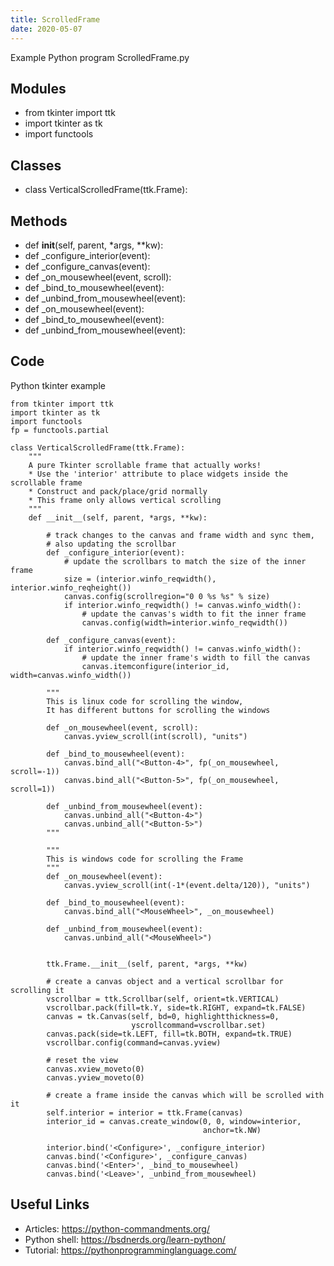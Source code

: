 ```yaml
---
title: ScrolledFrame
date: 2020-05-07
---
```

Example Python program ScrolledFrame.py

## Modules

* from tkinter import ttk
* import tkinter as tk
* import functools

## Classes

* class VerticalScrolledFrame(ttk.Frame):

## Methods

* def __init__(self, parent, *args, **kw):
* def _configure_interior(event):
* def _configure_canvas(event):
* def _on_mousewheel(event, scroll):
* def _bind_to_mousewheel(event):
* def _unbind_from_mousewheel(event):
* def _on_mousewheel(event):
* def _bind_to_mousewheel(event):
* def _unbind_from_mousewheel(event):

## Code

Python tkinter example

    from tkinter import ttk
    import tkinter as tk
    import functools
    fp = functools.partial
    
    class VerticalScrolledFrame(ttk.Frame):
        """
        A pure Tkinter scrollable frame that actually works! 
        * Use the 'interior' attribute to place widgets inside the scrollable frame
        * Construct and pack/place/grid normally
        * This frame only allows vertical scrolling
        """
        def __init__(self, parent, *args, **kw):
    
            # track changes to the canvas and frame width and sync them,
            # also updating the scrollbar
            def _configure_interior(event):
                # update the scrollbars to match the size of the inner frame
                size = (interior.winfo_reqwidth(), interior.winfo_reqheight())
                canvas.config(scrollregion="0 0 %s %s" % size)
                if interior.winfo_reqwidth() != canvas.winfo_width():
                    # update the canvas's width to fit the inner frame
                    canvas.config(width=interior.winfo_reqwidth())
    
            def _configure_canvas(event):
                if interior.winfo_reqwidth() != canvas.winfo_width():
                    # update the inner frame's width to fill the canvas
                    canvas.itemconfigure(interior_id, width=canvas.winfo_width())
    
            """
            This is linux code for scrolling the window, 
            It has different buttons for scrolling the windows
    
            def _on_mousewheel(event, scroll):
                canvas.yview_scroll(int(scroll), "units")
    
            def _bind_to_mousewheel(event):
                canvas.bind_all("<Button-4>", fp(_on_mousewheel, scroll=-1))
                canvas.bind_all("<Button-5>", fp(_on_mousewheel, scroll=1))
    
            def _unbind_from_mousewheel(event):
                canvas.unbind_all("<Button-4>")
                canvas.unbind_all("<Button-5>")
            """
    
            """
            This is windows code for scrolling the Frame
            """
            def _on_mousewheel(event):
                canvas.yview_scroll(int(-1*(event.delta/120)), "units")
    
            def _bind_to_mousewheel(event):
                canvas.bind_all("<MouseWheel>", _on_mousewheel)
    
            def _unbind_from_mousewheel(event):
                canvas.unbind_all("<MouseWheel>")
    
    
            ttk.Frame.__init__(self, parent, *args, **kw)
    
            # create a canvas object and a vertical scrollbar for scrolling it
            vscrollbar = ttk.Scrollbar(self, orient=tk.VERTICAL)
            vscrollbar.pack(fill=tk.Y, side=tk.RIGHT, expand=tk.FALSE)
            canvas = tk.Canvas(self, bd=0, highlightthickness=0,
                               yscrollcommand=vscrollbar.set)
            canvas.pack(side=tk.LEFT, fill=tk.BOTH, expand=tk.TRUE)
            vscrollbar.config(command=canvas.yview)
    
            # reset the view
            canvas.xview_moveto(0)
            canvas.yview_moveto(0)
    
            # create a frame inside the canvas which will be scrolled with it
            self.interior = interior = ttk.Frame(canvas)
            interior_id = canvas.create_window(0, 0, window=interior,
                                               anchor=tk.NW)
    
            interior.bind('<Configure>', _configure_interior)
            canvas.bind('<Configure>', _configure_canvas)
            canvas.bind('<Enter>', _bind_to_mousewheel)
            canvas.bind('<Leave>', _unbind_from_mousewheel)
    

## Useful Links

- Articles: https://python-commandments.org/
- Python shell: https://bsdnerds.org/learn-python/
- Tutorial: https://pythonprogramminglanguage.com/
